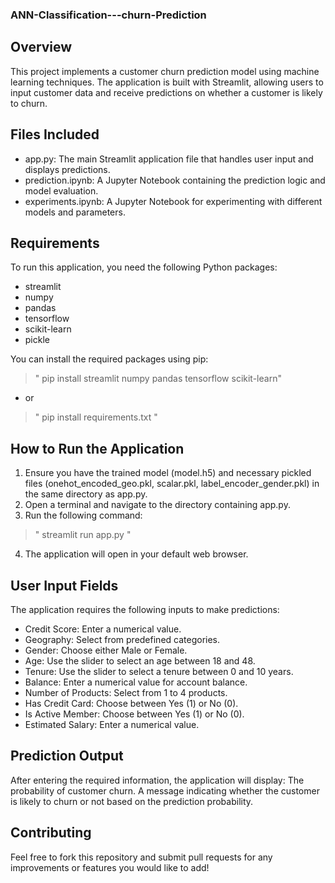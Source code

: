 ### ANN-Classification---churn-Prediction

## Overview
This project implements a customer churn prediction model using machine learning techniques. The application is built with Streamlit, allowing users to input customer data and receive predictions on whether a customer is likely to churn.

## Files Included
* app.py: The main Streamlit application file that handles user input and displays predictions.
* prediction.ipynb: A Jupyter Notebook containing the prediction logic and model evaluation.
* experiments.ipynb: A Jupyter Notebook for experimenting with different models and parameters.

## Requirements
To run this application, you need the following Python packages:
* streamlit
* numpy
* pandas
* tensorflow
* scikit-learn
* pickle

You can install the required packages using pip:

>" pip install streamlit numpy pandas tensorflow scikit-learn"
* or
> " pip install requirements.txt "

## How to Run the Application
1. Ensure you have the trained model (model.h5) and necessary pickled files (onehot_encoded_geo.pkl, scalar.pkl, label_encoder_gender.pkl) in the same directory as app.py.
2. Open a terminal and navigate to the directory containing app.py.
3. Run the following command:
   
> " streamlit run app.py " 
4. The application will open in your default web browser.

## User Input Fields
The application requires the following inputs to make predictions:
* Credit Score: Enter a numerical value.
* Geography: Select from predefined categories.
* Gender: Choose either Male or Female.
* Age: Use the slider to select an age between 18 and 48.
* Tenure: Use the slider to select a tenure between 0 and 10 years.
* Balance: Enter a numerical value for account balance.
* Number of Products: Select from 1 to 4 products.
* Has Credit Card: Choose between Yes (1) or No (0).
* Is Active Member: Choose between Yes (1) or No (0).
* Estimated Salary: Enter a numerical value.

## Prediction Output
After entering the required information, the application will display:
The probability of customer churn.
A message indicating whether the customer is likely to churn or not based on the prediction probability.

## Contributing
Feel free to fork this repository and submit pull requests for any improvements or features you would like to add!
